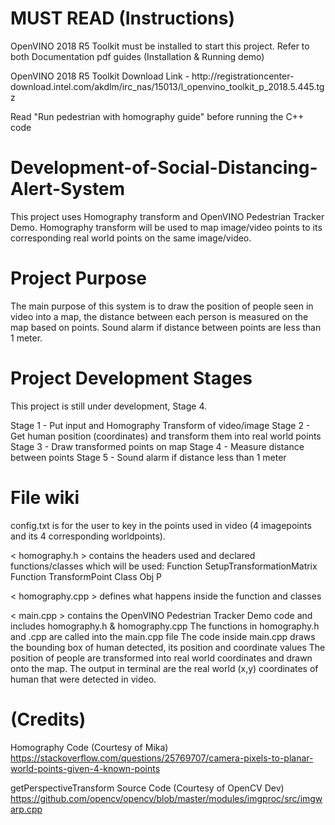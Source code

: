 # MUST READ (Instructions)
OpenVINO 2018 R5 Toolkit must be installed to start this project. Refer to both Documentation pdf guides (Installation & Running demo)


OpenVINO 2018 R5 Toolkit Download Link - http://registrationcenter- download.intel.com/akdlm/irc_nas/15013/l_openvino_toolkit_p_2018.5.445.tgz

Read "Run pedestrian with homography guide" before running the C++ code


# Development-of-Social-Distancing-Alert-System
This project uses Homography transform and OpenVINO Pedestrian Tracker Demo. Homography transform will be used to map image/video points to its corresponding real world points on the same image/video.

# Project Purpose
The main purpose of this system is to draw the position of people seen in video into a map, the distance between each person is measured on the map based on points. Sound alarm if distance between points are less than 1 meter. 

# Project Development Stages
This project is still under development, Stage 4.

Stage 1 - Put input and Homography Transform of video/image
Stage 2 - Get human position (coordinates) and transform them into real world points
Stage 3 - Draw transformed points on map
Stage 4 - Measure distance between points
Stage 5 - Sound alarm if distance less than 1 meter

# File wiki
config.txt is for the user to key in the points used in video (4 imagepoints and its 4 corresponding worldpoints).

< homography.h >
contains the headers used and declared functions/classes which will be used:
Function SetupTransformationMatrix
Function TransformPoint
Class Obj P

< homography.cpp >
defines what happens inside the function and classes 

< main.cpp >
contains the OpenVINO Pedestrian Tracker Demo code and includes homography.h & homography.cpp 
The functions in homography.h and .cpp are called into the main.cpp file
The code inside main.cpp draws the bounding box of human detected, its position and coordinate values
The position of people are transformed into real world coordinates and drawn onto the map. 
The output in terminal are the real world (x,y) coordinates of human that were detected in video.

# (Credits)
Homography Code (Courtesy of Mika)
https://stackoverflow.com/questions/25769707/camera-pixels-to-planar-world-points-given-4-known-points

getPerspectiveTransform Source Code (Courtesy of OpenCV Dev)
https://github.com/opencv/opencv/blob/master/modules/imgproc/src/imgwarp.cpp

